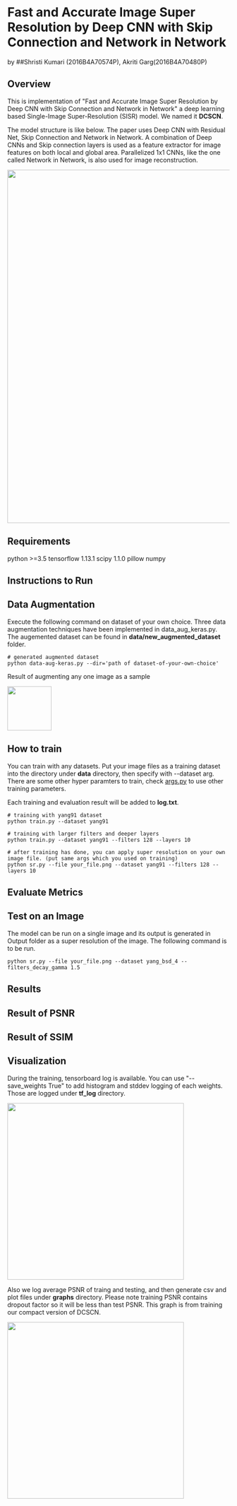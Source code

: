 # Fast and Accurate Image Super Resolution by Deep CNN with Skip Connection and Network in Network

by ##Shristi Kumari (2016B4A70574P), Akriti Garg(2016B4A70480P)

## Overview

This is implementation of "Fast and Accurate Image Super Resolution by Deep CNN with Skip Connection and Network in Network" a deep learning based Single-Image Super-Resolution (SISR) model. We named it **DCSCN**.

The model structure is like below. The paper uses Deep CNN with Residual Net, Skip Connection and Network in Network. A combination of Deep CNNs and Skip connection layers is used as a feature extractor for image features on both local and global area. Parallelized 1x1 CNNs, like the one called Network in Network, is also used for image reconstruction.

<img src="https://raw.githubusercontent.com/jiny2001/dcscn-super-resolution/master/documents/figure1.jpeg" width="800">



## Requirements

python >=3.5
tensorflow 1.13.1
scipy 1.1.0
pillow
numpy





## Instructions to Run

## Data Augmentation
Execute the following command on dataset of your own choice. Three data augmentation techniques have been implemented in data_aug_keras.py. The augemented dataset can be found in **data/new_augmented_dataset** folder.


```
# generated augmented dataset
python data-aug-keras.py --dir='path of dataset-of-your-own-choice'

```

Result of augmenting any one image as a sample

<img src="https://raw.githubusercontent.com/jiny2001/dcscn-super-resolution/master/documents/graph.png" width="100">


## How to train

You can train with any datasets. Put your image files as a training dataset into the directory under **data** directory, then specify with --dataset arg. There are some other hyper paramters to train, check [args.py](https://github.com/jiny2001/dcscn-super-resolution/blob/master/helper/args.py) to use other training parameters.

Each training and evaluation result will be added to **log.txt**.

```
# training with yang91 dataset
python train.py --dataset yang91

# training with larger filters and deeper layers
python train.py --dataset yang91 --filters 128 --layers 10

# after training has done, you can apply super resolution on your own image file. (put same args which you used on training)
python sr.py --file your_file.png --dataset yang91 --filters 128 --layers 10
```

## Evaluate Metrics

## Test on an Image

The model can be run on a single image and its output is generated in Output folder as a super resolution of the image.
The following command is to be run.

```
python sr.py --file your_file.png --dataset yang_bsd_4 --filters_decay_gamma 1.5 
```

## Results




## Result of PSNR


## Result of SSIM


## Visualization

During the training, tensorboard log is available. You can use "--save_weights True" to add histogram and stddev logging of each weights. Those are logged under **tf_log** directory.

<img src="https://raw.githubusercontent.com/jiny2001/dcscn-super-resolution/master/documents/model.png" width="400">

Also we log average PSNR of traing and testing, and then generate csv and plot files under **graphs** directory. Please note training PSNR contains dropout factor so it will be less than test PSNR. This graph is from training our compact version of DCSCN.

<img src="https://raw.githubusercontent.com/jiny2001/dcscn-super-resolution/master/documents/graph.png" width="400">
